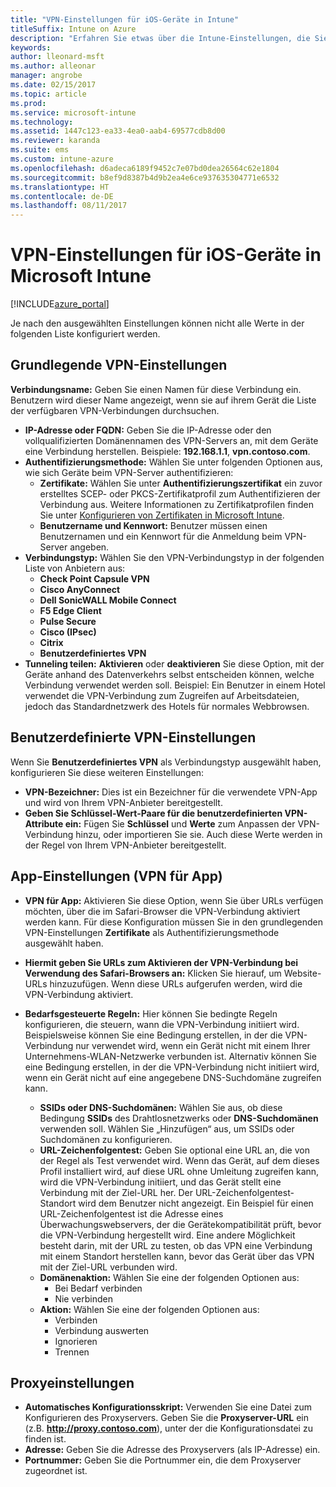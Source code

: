 ```yaml
---
title: "VPN-Einstellungen für iOS-Geräte in Intune"
titleSuffix: Intune on Azure
description: "Erfahren Sie etwas über die Intune-Einstellungen, die Sie zum Konfigurieren von VPN-Verbindungen auf iOS-Geräten verwenden können.\""
keywords: 
author: lleonard-msft
ms.author: alleonar
manager: angrobe
ms.date: 02/15/2017
ms.topic: article
ms.prod: 
ms.service: microsoft-intune
ms.technology: 
ms.assetid: 1447c123-ea33-4ea0-aab4-69577cdb8d00
ms.reviewer: karanda
ms.suite: ems
ms.custom: intune-azure
ms.openlocfilehash: d6adeca6189f9452c7e07bd0dea26564c62e1804
ms.sourcegitcommit: b8ef9d8387b4d9b2ea4e6ce937635304771e6532
ms.translationtype: HT
ms.contentlocale: de-DE
ms.lasthandoff: 08/11/2017
---
```

# <a name="vpn-settings-for-ios-devices-in-microsoft-intune"></a>VPN-Einstellungen für iOS-Geräte in Microsoft Intune

[!INCLUDE[azure_portal](./includes/azure_portal.md)]

Je nach den ausgewählten Einstellungen können nicht alle Werte in der folgenden Liste konfiguriert werden.

## <a name="base-vpn-settings"></a>Grundlegende VPN-Einstellungen


**Verbindungsname:** Geben Sie einen Namen für diese Verbindung ein. Benutzern wird dieser Name angezeigt, wenn sie auf ihrem Gerät die Liste der verfügbaren VPN-Verbindungen durchsuchen.
- **IP-Adresse oder FQDN:** Geben Sie die IP-Adresse oder den vollqualifizierten Domänennamen des VPN-Servers an, mit dem Geräte eine Verbindung herstellen. Beispiele: **192.168.1.1**, **vpn.contoso.com**.
- **Authentifizierungsmethode:** Wählen Sie unter folgenden Optionen aus, wie sich Geräte beim VPN-Server authentifizieren:
    - **Zertifikate:** Wählen Sie unter **Authentifizierungszertifikat** ein zuvor erstelltes SCEP- oder PKCS-Zertifikatprofil zum Authentifizieren der Verbindung aus. Weitere Informationen zu Zertifikatprofilen finden Sie unter [Konfigurieren von Zertifikaten in Microsoft Intune](certificates-configure.md).
    - **Benutzername und Kennwort:** Benutzer müssen einen Benutzernamen und ein Kennwort für die Anmeldung beim VPN-Server angeben.
- **Verbindungstyp:** Wählen Sie den VPN-Verbindungstyp in der folgenden Liste von Anbietern aus:
    - **Check Point Capsule VPN**
    - **Cisco AnyConnect**
    - **Dell SonicWALL Mobile Connect**
    - **F5 Edge Client**
    - **Pulse Secure**
    - **Cisco (IPsec)**
    - **Citrix**
    - **Benutzerdefiniertes VPN**
- **Tunneling teilen:** **Aktivieren** oder **deaktivieren** Sie diese Option, mit der Geräte anhand des Datenverkehrs selbst entscheiden können, welche Verbindung verwendet werden soll. Beispiel: Ein Benutzer in einem Hotel verwendet die VPN-Verbindung zum Zugreifen auf Arbeitsdateien, jedoch das Standardnetzwerk des Hotels für normales Webbrowsen.


## <a name="custom-vpn-settings"></a>Benutzerdefinierte VPN-Einstellungen

Wenn Sie **Benutzerdefiniertes VPN** als Verbindungstyp ausgewählt haben, konfigurieren Sie diese weiteren Einstellungen:

- **VPN-Bezeichner:** Dies ist ein Bezeichner für die verwendete VPN-App und wird von Ihrem VPN-Anbieter bereitgestellt.
- **Geben Sie Schlüssel-Wert-Paare für die benutzerdefinierten VPN-Attribute ein:** Fügen Sie **Schlüssel** und **Werte** zum Anpassen der VPN-Verbindung hinzu, oder importieren Sie sie. Auch diese Werte werden in der Regel von Ihrem VPN-Anbieter bereitgestellt.

## <a name="apps-per-app-vpn-settings"></a>App-Einstellungen (VPN für App)

- **VPN für App:** Aktivieren Sie diese Option, wenn Sie über URLs verfügen möchten, über die im Safari-Browser die VPN-Verbindung aktiviert werden kann. Für diese Konfiguration müssen Sie in den grundlegenden VPN-Einstellungen **Zertifikate** als Authentifizierungsmethode ausgewählt haben.
- **Hiermit geben Sie URLs zum Aktivieren der VPN-Verbindung bei Verwendung des Safari-Browsers an:** Klicken Sie hierauf, um Website-URLs hinzuzufügen. Wenn diese URLs aufgerufen werden, wird die VPN-Verbindung aktiviert.

- **Bedarfsgesteuerte Regeln:** Hier können Sie bedingte Regeln konfigurieren, die steuern, wann die VPN-Verbindung initiiert wird. Beispielsweise können Sie eine Bedingung erstellen, in der die VPN-Verbindung nur verwendet wird, wenn ein Gerät nicht mit einem Ihrer Unternehmens-WLAN-Netzwerke verbunden ist. Alternativ können Sie eine Bedingung erstellen, in der die VPN-Verbindung nicht initiiert wird, wenn ein Gerät nicht auf eine angegebene DNS-Suchdomäne zugreifen kann.

    - **SSIDs oder DNS-Suchdomänen:** Wählen Sie aus, ob diese Bedingung **SSIDs** des Drahtlosnetzwerks oder **DNS-Suchdomänen** verwenden soll. Wählen Sie „Hinzufügen“ aus, um SSIDs oder Suchdomänen zu konfigurieren.
    - **URL-Zeichenfolgentest:** Geben Sie optional eine URL an, die von der Regel als Test verwendet wird. Wenn das Gerät, auf dem dieses Profil installiert wird, auf diese URL ohne Umleitung zugreifen kann, wird die VPN-Verbindung initiiert, und das Gerät stellt eine Verbindung mit der Ziel-URL her. Der URL-Zeichenfolgentest-Standort wird dem Benutzer nicht angezeigt. Ein Beispiel für einen URL-Zeichenfolgentest ist die Adresse eines Überwachungswebservers, der die Gerätekompatibilität prüft, bevor die VPN-Verbindung hergestellt wird. Eine andere Möglichkeit besteht darin, mit der URL zu testen, ob das VPN eine Verbindung mit einem Standort herstellen kann, bevor das Gerät über das VPN mit der Ziel-URL verbunden wird.
    - **Domänenaktion:** Wählen Sie eine der folgenden Optionen aus:
        - Bei Bedarf verbinden 
        - Nie verbinden 
    - **Aktion:** Wählen Sie eine der folgenden Optionen aus:
        - Verbinden 
        - Verbindung auswerten 
        - Ignorieren 
        - Trennen 


## <a name="proxy-settings"></a>Proxyeinstellungen

- **Automatisches Konfigurationsskript:** Verwenden Sie eine Datei zum Konfigurieren des Proxyservers. Geben Sie die **Proxyserver-URL** ein (z.B. **http://proxy.contoso.com**), unter der die Konfigurationsdatei zu finden ist.
- **Adresse:** Geben Sie die Adresse des Proxyservers (als IP-Adresse) ein.
- **Portnummer:** Geben Sie die Portnummer ein, die dem Proxyserver zugeordnet ist.